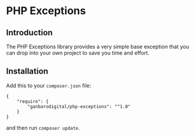 # PHP Exceptions

## Introduction

The PHP Exceptions library provides a very simple base exception that you can drop into your own project to save you time and effort.

## Installation

Add this to your `composer.json` file:

	{
		"require": {
			"ganbarodigital/php-exceptions": "^1.0"
		}
	}

and then run `composer update`.

